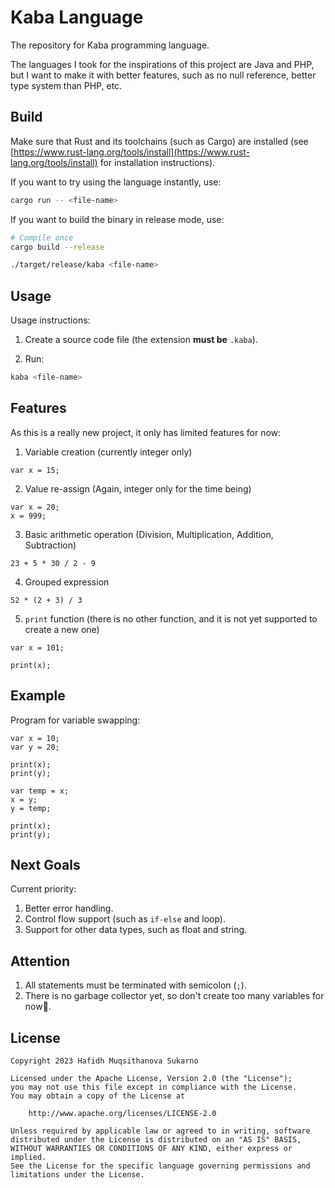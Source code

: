 # Kaba Language

The repository for Kaba programming language.

The languages I took for the inspirations of this project are Java and PHP, but I want to make it with better features, such as no null reference, better type system than PHP, etc.

## Build

Make sure that Rust and its toolchains (such as Cargo) are installed (see [https://www.rust-lang.org/tools/install](https://www.rust-lang.org/tools/install) for installation instructions).

If you want to try using the language instantly, use:
```bash
cargo run -- <file-name>
```

If you want to build the binary in release mode, use:
```bash
# Compile once
cargo build --release

./target/release/kaba <file-name>
```

## Usage

Usage instructions:

1. Create a source code file (the extension **must be** `.kaba`).

2. Run:
  ```bash
  kaba <file-name>
  ```

## Features

As this is a really new project, it only has limited features for now:

1. Variable creation (currently integer only)
  ```text
  var x = 15;
  ```

2. Value re-assign (Again, integer only for the time being)
  ```text
  var x = 20;
  x = 999;
  ```

3. Basic arithmetic operation (Division, Multiplication, Addition, Subtraction)
  ```text
  23 + 5 * 30 / 2 - 9
  ```

4. Grouped expression
  ```text
  52 * (2 + 3) / 3
  ```

5. `print` function (there is no other function, and it is not yet supported to create a new one)
  ```text
  var x = 101;

  print(x);
  ```

## Example

Program for variable swapping:
```text
var x = 10;
var y = 20;

print(x);
print(y);

var temp = x;
x = y;
y = temp;

print(x);
print(y);
```

## Next Goals

Current priority:
1. Better error handling.
2. Control flow support (such as `if-else` and loop).
3. Support for other data types, such as float and string.

## Attention

1. All statements must be terminated with semicolon (`;`).
2. There is no garbage collector yet, so don't create too many variables for now🤣.

## License

```text
Copyright 2023 Hafidh Muqsithanova Sukarno

Licensed under the Apache License, Version 2.0 (the "License");
you may not use this file except in compliance with the License.
You may obtain a copy of the License at

    http://www.apache.org/licenses/LICENSE-2.0

Unless required by applicable law or agreed to in writing, software
distributed under the License is distributed on an "AS IS" BASIS,
WITHOUT WARRANTIES OR CONDITIONS OF ANY KIND, either express or implied.
See the License for the specific language governing permissions and
limitations under the License.
```
